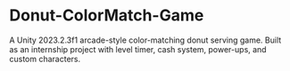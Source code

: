 # Donut-ColorMatch-Game
A Unity 2023.2.3f1 arcade-style color-matching donut serving game. Built as an internship project with level timer, cash system, power-ups, and custom characters.
